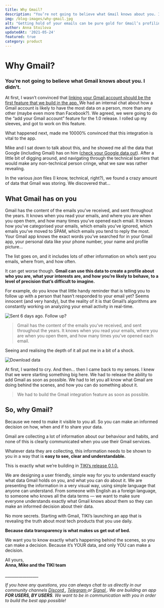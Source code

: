 ```yaml
---
title: Why Gmail?
description: "You’re not going to believe what Gmail knows about you. I didn’t." 
img: /blog-images/why-gmail.jpg
alt: "Getting hold of your emails can be pure gold for Gmail’s profiling"
author: Anna Stoilova
updatedAt: '2021-05-24'
featured: true
category: product
---
```


<h1>Why Gmail?</h1>
<h3>You’re not going to believe what Gmail knows about you. I didn’t.</h3>
<p>At first, I wasn’t convinced that <a href = "https://medium.com/mytiki/product-roadmap-update-may-21-8ff81e509d26"> linking your Gmail account should be the first feature that we build in the app. </a> We had an internal chat about how a Gmail account is likely to have the most data on a person, more than any other (maybe even more than Facebook?). We agreed, we were going to do the “add your Gmail account” feature for the 1.0 release. I rolled up my sleeves, and got to work on this feature. </p>
<p>What happened next, made me 10000% convinced that this integration is vital to the app. </p>

<p>Mike and I sat down to talk about this, and he showed me all the data that Google (including Gmail) has on him (<a href="https://takeout.google.com/">check your Google data out</a>). After a little bit of digging around, and navigating through the technical barriers that would make any non-technical person cringe, what we saw was rather revealing.</p>
<p> In the various <em>json</em> files (I know, technical, right?), we found a crazy amount of data that Gmail was storing. We discovered that… </p>

<h2>What Gmail has on you</h2>
<p>Gmail has the content of the emails you’ve received, and sent throughout the years. It knows when you read your emails, and where you are when you open them, and how many times you’ve opened each email. It knows how you’ve categorised your emails, which emails you’ve ignored, which emails you’ve moved to SPAM, which emails you tend to reply the most. Your Gmail app knows the exact words you’ve searched for in your Gmail app, your personal data like your phone number, your name and profile picture… </p>
<p>The list goes on, and it includes lots of other information on who’s sent you emails, where from, and how often.</p>

<p>It can get worse though. <strong>Gmail can use this data to create a profile about who you are, what your interests are, and how you’re likely to behave, to a level of precision that’s difficult to imagine.</strong> </p>
<p>For example, do you know that little handy reminder that is telling you to follow up with a person that hasn’t responded to your email yet? Seems innocent (and very handy), but the reality of it is that Gmail’s algorithms are constantly working on analyzing your email activity in real-time.</p>

![Sent 6 days ago. Follow up?](/blog-images/screenshot-2021-05-24-at-01.59.20.png)

> Gmail has the content of the emails you’ve received, and sent throughout the years. It knows when you read your emails, where you are when you open them, and how many times you’ve opened each email.</p>

<p>Seeing and realising the depth of it all put me in a bit of a shock.</p>

![Download data](/blog-images/screenshot-2021-05-24-at-13.49.31.png)

<p>At first, I wanted to cry. And then… then I came back to my senses. I knew that we were starting something big here. We had to release the ability to add Gmail as soon as possible. We had to let you all know what Gmail are doing behind the scenes, and how you can do something about it.</p>


> We had to build the Gmail integration feature as soon as possible.

<h2>So, why Gmail?</h2>
<p>Because we need to make it visible to you all. So you can make an informed decision on how, when and if to share your data.</p>
<p>Gmail are collecting a lot of information about our behaviour and habits, and none of this is clearly communicated when you use their Gmail services.</p>
<p>Whatever data they are collecting, this information needs to be shown to you in a way that is <strong>easy to see, clear and understandable.</strong></p>
<p>This is exactly what we’re building in <a href="https://www.notion.so/mytiki/206e9e86c520468ea604e057c0f0dea7?v=20062bf2771d4952840f862334a6cfc5"> TIKI’s release 0.1.0. </a> </p>
<p>We are designing a user friendly, simple way for you to understand exactly what data Gmail holds on you, and what you can do about it. We are presenting the information in a very visual way, using simple language that anyone can understand. From someone with English as a foreign language, to someone who knows all the data terms — we want to make sure everyone understands exactly what Gmail knows about them so they can make an informed decision about their data.</p>
<p>No more secrets. Starting with Gmail, TIKI’s launching an app that is revealing the truth about most tech products that you use daily.</p>
<p><strong>Because data transparency is what makes us get out of bed.</strong></p>
<p>We want you to know exactly what’s happening behind the scenes, so you can make a decision. Because it’s YOUR data, and only YOU can make a decision.</p>
<p>All yours,<strong>
<br>
Anna, Mike and the TIKI team </strong>

<br>
<br>
_________________

  
<p><em>If you have any questions, you can always chat to us directly in our community channels <a href="https://discord.com/invite/evjYQq48Be"> Discord </a>, <a href="https://t.me/mytikiapp"> Telegram </a> or <a href="https://signal.group/#CjQKIA66Eq2VHecpcCd-cu-dziozMRSH3EuQdcZJNyMOYNi5EhC0coWtjWzKQ1dDKEjMqhkP"> Signal </a>.
  We are building an app <strong>FOR USERS, BY USERS</strong>. We want to be in communication with you in order to build the best app possible!</em></p>









